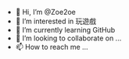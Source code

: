 - 👋 Hi, I’m @Zoe2oe
- 👀 I’m interested in 玩遊戲
- 🌱 I’m currently learning GitHub
- 💞️ I’m looking to collaborate on ...
- 📫 How to reach me ...

<!---
Zoe2oe/Zoe2oe is a ✨ special ✨ repository because its `README.md` (this file) appears on your GitHub profile.
You can click the Preview link to take a look at your changes.
--->
